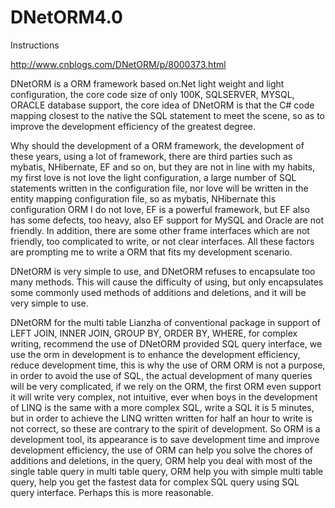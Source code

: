 # DNetORM4.0

Instructions

http://www.cnblogs.com/DNetORM/p/8000373.html

DNetORM is a ORM framework based on.Net light weight and light configuration, the core code size of only 100K, SQLSERVER, MYSQL, ORACLE database support, the core idea of DNetORM is that the C# code mapping closest to the native the SQL statement to meet the scene, so as to improve the development efficiency of the greatest degree.


Why should the development of a ORM framework, the development of these years, using a lot of framework, there are third parties such as mybatis, NHibernate, EF and so on, but they are not in line with my habits, my first love is not love the light configuration, a large number of SQL statements written in the configuration file, nor love will be written in the entity mapping configuration file, so as mybatis, NHibernate this configuration ORM I do not love, EF is a powerful framework, but EF also has some defects, too heavy, also EF support for MySQL and Oracle are not friendly. In addition, there are some other frame interfaces which are not friendly, too complicated to write, or not clear interfaces. All these factors are prompting me to write a ORM that fits my development scenario.


DNetORM is very simple to use, and DNetORM refuses to encapsulate too many methods. This will cause the difficulty of using, but only encapsulates some commonly used methods of additions and deletions, and it will be very simple to use.


DNetORM for the multi table Lianzha of conventional package in support of LEFT JOIN, INNER JOIN, GROUP BY, ORDER BY, WHERE, for complex writing, recommend the use of DNetORM provided SQL query interface, we use the orm in development is to enhance the development efficiency, reduce development time, this is why the use of ORM ORM is not a purpose, in order to avoid the use of SQL, the actual development of many queries will be very complicated, if we rely on the ORM, the first ORM even support it will write very complex, not intuitive, ever when boys in the development of LINQ is the same with a more complex SQL, write a SQL it is 5 minutes, but in order to achieve the LINQ written written for half an hour to write is not correct, so these are contrary to the spirit of development. So ORM is a development tool, its appearance is to save development time and improve development efficiency, the use of ORM can help you solve the chores of additions and deletions, in the query, ORM help you deal with most of the single table query in multi table query, ORM help you with simple multi table query, help you get the fastest data for complex SQL query using SQL query interface. Perhaps this is more reasonable.
